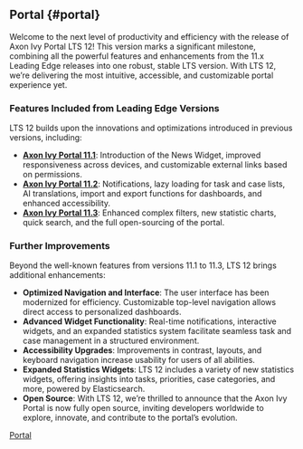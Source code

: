 ## Portal {#portal}

Welcome to the next level of productivity and efficiency with the release of Axon Ivy Portal LTS 12! This version marks a significant milestone, combining all the powerful features and enhancements from the 11.x Leading Edge releases into one robust, stable LTS version. With LTS 12, we’re delivering the most intuitive, accessible, and customizable portal experience yet.

### Features Included from Leading Edge Versions

LTS 12 builds upon the innovations and optimizations introduced in previous versions, including:

- **[Axon Ivy Portal 11.1](https://developer.axonivy.com/news/11.1#portal)**: Introduction of the News Widget, improved responsiveness across devices, and customizable external links based on permissions.
- **[Axon Ivy Portal 11.2](https://developer.axonivy.com/news/11.2#portal)**: Notifications, lazy loading for task and case lists, AI translations, import and export functions for dashboards, and enhanced accessibility.
- **[Axon Ivy Portal 11.3](https://developer.axonivy.com/news/11.3#portal)**: Enhanced complex filters, new statistic charts, quick search, and the full open-sourcing of the portal.

### Further Improvements

Beyond the well-known features from versions 11.1 to 11.3, LTS 12 brings additional enhancements:

- **Optimized Navigation and Interface**: The user interface has been modernized for efficiency. Customizable top-level navigation allows direct access to personalized dashboards.
- **Advanced Widget Functionality**: Real-time notifications, interactive widgets, and an expanded statistics system facilitate seamless task and case management in a structured environment.
- **Accessibility Upgrades**: Improvements in contrast, layouts, and keyboard navigation increase usability for users of all abilities.
- **Expanded Statistics Widgets**: LTS 12 includes a variety of new statistics widgets, offering insights into tasks, priorities, case categories, and more, powered by Elasticsearch.
- **Open Source**: With LTS 12, we’re thrilled to announce that the Axon Ivy Portal is now fully open source, inviting developers worldwide to explore, innovate, and contribute to the portal’s evolution.

<div class="short-links">
	<a href="${docBaseUrl}/portal-guide/index.html"
		target="_blank" rel="noopener noreferrer">
		<i class="si si-book"></i> Portal
	</a>
</div>
